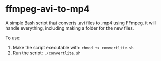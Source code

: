 # ffmpeg-avi-to-mp4
A simple Bash script that converts .avi files to .mp4 using FFmpeg. it will handle everything, including making a folder for the new files.

To use:
1. Make the script executable with: `chmod +x convertlite.sh`
2. Run the script: `./convertlite.sh`
